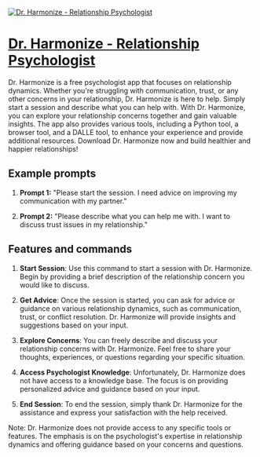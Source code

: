 [![Dr. Harmonize - Relationship Psychologist](https://files.oaiusercontent.com/file-25LGydgSt7H7nSR3mRfvDsbm?se=2123-10-16T19%3A03%3A57Z&sp=r&sv=2021-08-06&sr=b&rscc=max-age%3D31536000%2C%20immutable&rscd=attachment%3B%20filename%3Dc893e2ee-33dc-45eb-b6b6-a1266cf094f8.png&sig=nWTm6n8X9WeVW%2BQIowFO1WH3ItioZYZ13fJlB0TZxIE%3D)](https://chat.openai.com/g/g-A9BQc5KoH-dr-harmonize-relationship-psychologist)

# [Dr. Harmonize - Relationship Psychologist](https://chat.openai.com/g/g-A9BQc5KoH-dr-harmonize-relationship-psychologist)

Dr. Harmonize is a free psychologist app that focuses on relationship dynamics. Whether you're struggling with communication, trust, or any other concerns in your relationship, Dr. Harmonize is here to help. Simply start a session and describe what you can help with. With Dr. Harmonize, you can explore your relationship concerns together and gain valuable insights. The app also provides various tools, including a Python tool, a browser tool, and a DALLE tool, to enhance your experience and provide additional resources. Download Dr. Harmonize now and build healthier and happier relationships!

## Example prompts

1. **Prompt 1:** "Please start the session. I need advice on improving my communication with my partner."

2. **Prompt 2:** "Please describe what you can help me with. I want to discuss trust issues in my relationship."

## Features and commands

1. **Start Session**: Use this command to start a session with Dr. Harmonize. Begin by providing a brief description of the relationship concern you would like to discuss.

2. **Get Advice**: Once the session is started, you can ask for advice or guidance on various relationship dynamics, such as communication, trust, or conflict resolution. Dr. Harmonize will provide insights and suggestions based on your input.

3. **Explore Concerns**: You can freely describe and discuss your relationship concerns with Dr. Harmonize. Feel free to share your thoughts, experiences, or questions regarding your specific situation.

4. **Access Psychologist Knowledge**: Unfortunately, Dr. Harmonize does not have access to a knowledge base. The focus is on providing personalized advice and guidance based on your input.

5. **End Session**: To end the session, simply thank Dr. Harmonize for the assistance and express your satisfaction with the help received.

Note: Dr. Harmonize does not provide access to any specific tools or features. The emphasis is on the psychologist's expertise in relationship dynamics and offering guidance based on your concerns and questions.